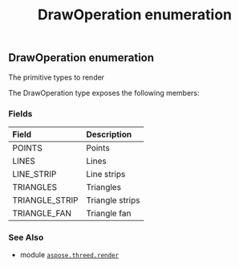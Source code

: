 ﻿---
title: DrawOperation enumeration
second_title: Aspose.3D for Python via .NET API References
description: 
type: docs
weight: 430
url: /python-net/aspose.threed.render/drawoperation/
is_root: false
---

## DrawOperation enumeration

The primitive types to render



The DrawOperation type exposes the following members:

### Fields
| Field | Description |
| :- | :- |
| POINTS | Points |
| LINES | Lines |
| LINE_STRIP | Line strips |
| TRIANGLES | Triangles |
| TRIANGLE_STRIP | Triangle strips |
| TRIANGLE_FAN | Triangle fan |



### See Also
* module [`aspose.threed.render`](..)
